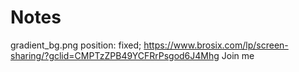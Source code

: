 # Notes
gradient_bg.png
position: fixed;
https://www.brosix.com/lp/screen-sharing/?gclid=CMPTzZPB49YCFRrPsgod6J4Mhg       Join me
